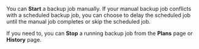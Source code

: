 You can **Start** a backup job manually. If your manual backup job conflicts with a scheduled backup job, you can choose to delay the scheduled job until the manual job completes or skip the scheduled job.

If you need to, you can **Stop** a running backup job from the **Plans** page or **History** page.

